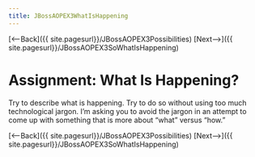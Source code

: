 ```yaml
---
title: JBossAOPEX3WhatIsHappening
---
```

[<--Back]({{ site.pagesurl}}/JBossAOPEX3Possibilities) [Next-->]({{ site.pagesurl}}/JBossAOPEX3SoWhatIsHappening)

# Assignment: What Is Happening?
Try to describe what is happening. Try to do so without using too much technological jargon. I’m asking you to avoid the jargon in an attempt to come up with something that is more about “what” versus “how.”

[<--Back]({{ site.pagesurl}}/JBossAOPEX3Possibilities) [Next-->]({{ site.pagesurl}}/JBossAOPEX3SoWhatIsHappening)